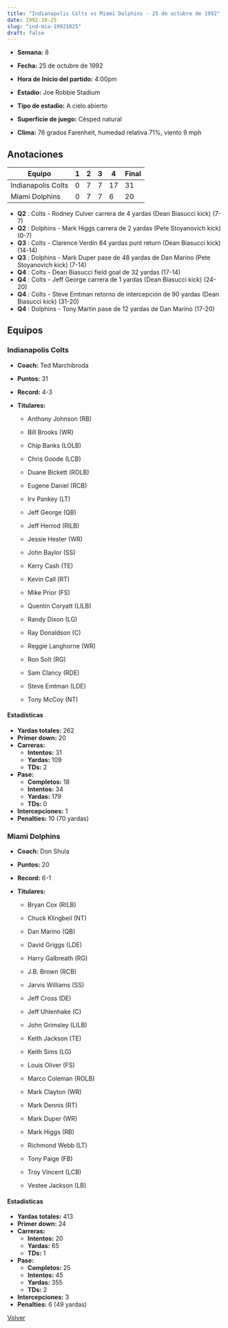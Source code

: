 ```yaml
---
title: "Indianapolis Colts vs Miami Dolphins - 25 de octubre de 1992"
date: 1992-10-25
slug: "ind-mia-19921025"
draft: false
---
```


* **Semana:** 8
* **Fecha:** 25 de octubre de 1992

* **Hora de Inicio del partido:** 4:00pm
* **Estadio:** Joe Robbie Stadium
* **Tipo de estadio:** A cielo abierto
* **Superficie de juego:** Césped natural
* **Clima:** 76 grados Farenheit, humedad relativa 71%, viento 9 mph





## Anotaciones
| Equipo | 1 | 2 | 3 | 4 | Final |
|--------|---|---|---|---|-------|
| Indianapolis Colts  | 0 | 7 | 7 | 17  | 31 |
| Miami Dolphins  | 0 | 7 | 7 | 6  | 20 |
* **Q2** : Colts - Rodney Culver carrera de 4 yardas (Dean Biasucci kick) (7-7)
* **Q2** : Dolphins - Mark Higgs carrera de 2 yardas (Pete Stoyanovich kick) (0-7)
* **Q3** : Colts - Clarence Verdin 84 yardas punt return (Dean Biasucci kick) (14-14)
* **Q3** : Dolphins - Mark Duper pase de 48 yardas de Dan Marino (Pete Stoyanovich kick) (7-14)
* **Q4** : Colts - Dean Biasucci field goal de 32 yardas (17-14)
* **Q4** : Colts - Jeff George carrera de 1 yardas (Dean Biasucci kick) (24-20)
* **Q4** : Colts - Steve Emtman retorno de intercepción de 90 yardas (Dean Biasucci kick) (31-20)
* **Q4** : Dolphins - Tony Martin pase de 12 yardas de Dan Marino (17-20)


## Equipos


### Indianapolis Colts
* **Coach:** Ted Marchibroda
* **Puntos:** 31
* **Record:** 4-3
* **Titulares:** 

  * Anthony Johnson (RB) 

  * Bill Brooks (WR) 

  * Chip Banks (LOLB) 

  * Chris Goode (LCB) 

  * Duane Bickett (ROLB) 

  * Eugene Daniel (RCB) 

  * Irv Pankey (LT) 

  * Jeff George (QB) 

  * Jeff Herrod (RILB) 

  * Jessie Hester (WR) 

  * John Baylor (SS) 

  * Kerry Cash (TE) 

  * Kevin Call (RT) 

  * Mike Prior (FS) 

  * Quentin Coryatt (LILB) 

  * Randy Dixon (LG) 

  * Ray Donaldson (C) 

  * Reggie Langhorne (WR) 

  * Ron Solt (RG) 

  * Sam Clancy (RDE) 

  * Steve Emtman (LDE) 

  * Tony McCoy (NT) 

#### Estadísticas
* **Yardas totales:** 262
* **Primer down:** 20
* **Carreras:**
  * **Intentos:** 31
  * **Yardas:** 109
  * **TDs:** 2
* **Pase:**
  * **Completos:** 18
  * **Intentos:** 34
  * **Yardas:** 179
  * **TDs:** 0
* **Intercepciones:** 1
* **Penalties:** 10 (70 yardas)

### Miami Dolphins
* **Coach:** Don Shula
* **Puntos:** 20
* **Record:** 6-1
* **Titulares:** 

  * Bryan Cox (RILB) 

  * Chuck Klingbeil (NT) 

  * Dan Marino (QB) 

  * David Griggs (LDE) 

  * Harry Galbreath (RG) 

  * J.B. Brown (RCB) 

  * Jarvis Williams (SS) 

  * Jeff Cross (DE) 

  * Jeff Uhlenhake (C) 

  * John Grimsley (LILB) 

  * Keith Jackson (TE) 

  * Keith Sims (LG) 

  * Louis Oliver (FS) 

  * Marco Coleman (ROLB) 

  * Mark Clayton (WR) 

  * Mark Dennis (RT) 

  * Mark Duper (WR) 

  * Mark Higgs (RB) 

  * Richmond Webb (LT) 

  * Tony Paige (FB) 

  * Troy Vincent (LCB) 

  * Vestee Jackson (LB) 

#### Estadísticas
* **Yardas totales:** 413
* **Primer down:** 24
* **Carreras:**
  * **Intentos:** 20
  * **Yardas:** 65
  * **TDs:** 1
* **Pase:**
  * **Completos:** 25
  * **Intentos:** 45
  * **Yardas:** 355
  * **TDs:** 2
* **Intercepciones:** 3
* **Penalties:** 6 (49 yardas)


[Volver](/historia/1992)
